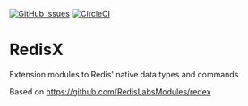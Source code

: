 [![GitHub issues](https://img.shields.io/github/release/RedisLabsModules/RedisX.svg)](https://github.com/RedisLabsModules/RedisX/releases/latest)
[![CircleCI](https://circleci.com/gh/RedisLabsModules/RedisX/tree/master.svg?style=svg)](https://circleci.com/gh/RedisLabsModules/RedisX/tree/master)

# RedisX
Extension modules to Redis' native data types and commands


Based on https://github.com/RedisLabsModules/redex
